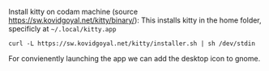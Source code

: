 Install kitty on codam machine (source https://sw.kovidgoyal.net/kitty/binary/):
This installs kitty in the home folder, specificly at `~/.local/kitty.app`
```
curl -L https://sw.kovidgoyal.net/kitty/installer.sh | sh /dev/stdin
```
For convienently launching the app we can add the desktop icon to gnome.

